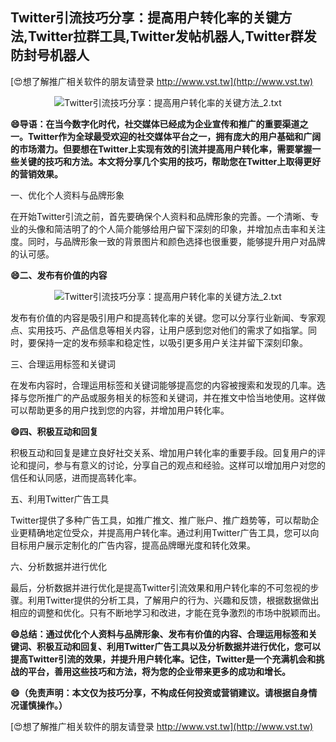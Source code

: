 ## **Twitter引流技巧分享：提高用户转化率的关键方法,Twitter拉群工具,Twitter发帖机器人,Twitter群发防封号机器人**

[😍想了解推广相关软件的朋友请登录 http://www.vst.tw](http://www.vst.tw)

 <center><img src="https://vst.tw/MP4/tuiguang/png/3.png" alt="Twitter引流技巧分享：提高用户转化率的关键方法_2.txt"></center>

**😄导语：在当今数字化时代，社交媒体已经成为企业宣传和推广的重要渠道之一。Twitter作为全球最受欢迎的社交媒体平台之一，拥有庞大的用户基础和广阔的市场潜力。但要想在Twitter上实现有效的引流并提高用户转化率，需要掌握一些关键的技巧和方法。本文将分享几个实用的技巧，帮助您在Twitter上取得更好的营销效果。**

一、优化个人资料与品牌形象

在开始Twitter引流之前，首先要确保个人资料和品牌形象的完善。一个清晰、专业的头像和简洁明了的个人简介能够给用户留下深刻的印象，并增加点击率和关注度。同时，与品牌形象一致的背景图片和颜色选择也很重要，能够提升用户对品牌的认可感。

**😄二、发布有价值的内容**

 <center><img src="https://vst.tw/MP4/tuiguang/png/4.png" alt="Twitter引流技巧分享：提高用户转化率的关键方法_2.txt"></center>

发布有价值的内容是吸引用户和提高转化率的关键。您可以分享行业新闻、专家观点、实用技巧、产品信息等相关内容，让用户感到您对他们的需求了如指掌。同时，要保持一定的发布频率和稳定性，以吸引更多用户关注并留下深刻印象。

三、合理运用标签和关键词

在发布内容时，合理运用标签和关键词能够提高您的内容被搜索和发现的几率。选择与您所推广的产品或服务相关的标签和关键词，并在推文中恰当地使用。这样做可以帮助更多的用户找到您的内容，并增加用户转化率。

**😄四、积极互动和回复**

积极互动和回复是建立良好社交关系、增加用户转化率的重要手段。回复用户的评论和提问，参与有意义的讨论，分享自己的观点和经验。这样可以增加用户对您的信任和认同感，进而提高转化率。

五、利用Twitter广告工具

Twitter提供了多种广告工具，如推广推文、推广账户、推广趋势等，可以帮助企业更精确地定位受众，并提高用户转化率。通过利用Twitter广告工具，您可以向目标用户展示定制化的广告内容，提高品牌曝光度和转化效果。

六、分析数据并进行优化

最后，分析数据并进行优化是提高Twitter引流效果和用户转化率的不可忽视的步骤。利用Twitter提供的分析工具，了解用户的行为、兴趣和反馈，根据数据做出相应的调整和优化。只有不断地学习和改进，才能在竞争激烈的市场中脱颖而出。

**😄总结：通过优化个人资料与品牌形象、发布有价值的内容、合理运用标签和关键词、积极互动和回复、利用Twitter广告工具以及分析数据并进行优化，您可以提高Twitter引流的效果，并提升用户转化率。记住，Twitter是一个充满机会和挑战的平台，善用这些技巧和方法，将为您的企业带来更多的成功和增长。**

**😄（免责声明：本文仅为技巧分享，不构成任何投资或营销建议。请根据自身情况谨慎操作。）**

[😍想了解推广相关软件的朋友请登录 http://www.vst.tw](http://www.vst.tw)



